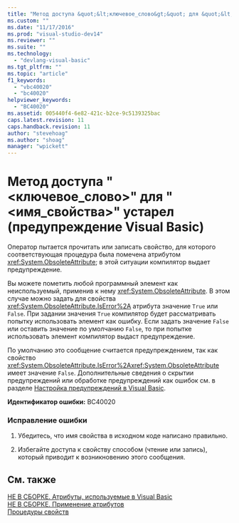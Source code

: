 ```yaml
---
title: "Метод доступа &quot;&lt;ключевое_слово&gt;&quot; для &quot;&lt;имя_свойства&gt;&quot; устарел (предупреждение Visual Basic) | Microsoft Docs"
ms.custom: ""
ms.date: "11/17/2016"
ms.prod: "visual-studio-dev14"
ms.reviewer: ""
ms.suite: ""
ms.technology: 
  - "devlang-visual-basic"
ms.tgt_pltfrm: ""
ms.topic: "article"
f1_keywords: 
  - "vbc40020"
  - "bc40020"
helpviewer_keywords: 
  - "BC40020"
ms.assetid: 005440f4-6e82-421c-b2ce-9c5139325bac
caps.latest.revision: 11
caps.handback.revision: 11
author: "stevehoag"
ms.author: "shoag"
manager: "wpickett"
---
```

# Метод доступа &quot;&lt;ключевое_слово&gt;&quot; для &quot;&lt;имя_свойства&gt;&quot; устарел (предупреждение Visual Basic)
Оператор пытается прочитать или записать свойство, для которого соответствующая процедура была помечена атрибутом <xref:System.ObsoleteAttribute>; в этой ситуации компилятор выдает предупреждение.  
  
 Вы можете пометить любой программный элемент как неиспользуемый, применив к нему <xref:System.ObsoleteAttribute>. В этом случае можно задать для свойства <xref:System.ObsoleteAttribute.IsError%2A> атрибута значение `True` или `False`. При задании значения `True` компилятор будет рассматривать попытку использовать элемент как ошибку. Если задать значение `False` или оставить значение по умолчанию `False`, то при попытке использовать элемент компилятор выдаст предупреждение.  
  
 По умолчанию это сообщение считается предупреждением, так как свойство <xref:System.ObsoleteAttribute.IsError%2A><xref:System.ObsoleteAttribute> имеет значение `False`. Дополнительные сведения о скрытии предупреждений или обработке предупреждений как ошибок см. в разделе [Настройка предупреждений в Visual Basic](../Topic/Configuring%20Warnings%20in%20Visual%20Basic.md).  
  
 **Идентификатор ошибки:** BC40020  
  
### Исправление ошибки  
  
1.  Убедитесь, что имя свойства в исходном коде написано правильно.  
  
2.  Избегайте доступа к свойству способом \(чтение или запись\), который приводит к возникновению этого сообщения.  
  
## См. также  
 [НЕ В СБОРКЕ. Атрибуты, используемые в Visual Basic](http://msdn.microsoft.com/ru-ru/22231318-8a40-49af-9245-e0aab723563b)   
 [НЕ В СБОРКЕ. Применение атрибутов](http://msdn.microsoft.com/ru-ru/2b1703ed-4437-49b3-bc0b-568094324f47)   
 [Процедуры свойств](../Topic/Property%20Procedures%20\(Visual%20Basic\).md)